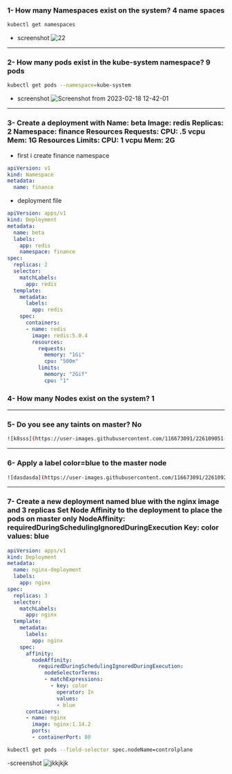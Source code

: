 ### 1- How many Namespaces exist on the system? 4 name spaces
```bash
kubectl get namespaces
```
- screenshot ![22](https://user-images.githubusercontent.com/116673091/219855914-b309736d-c1c6-4739-a537-8dfd6a73e037.png)
---
### 2- How many pods exist in the kube-system namespace? 9 pods
```bash 
kubectl get pods --namespace=kube-system
```
- screenshot ![Screenshot from 2023-02-18 12-42-01](https://user-images.githubusercontent.com/116673091/219856048-a3b86b7d-ad7f-4b26-a695-809670f3296a.png)
---
### 3- Create a deployment with Name: beta Image: redis Replicas: 2 Namespace: finance Resources Requests: CPU: .5 vcpu Mem: 1G Resources Limits: CPU: 1 vcpu Mem: 2G
- first i create finance namespace 
```yaml
apiVersion: v1
kind: Namespace
metadata:
  name: finance
```
- deployment file
```yaml 
apiVersion: apps/v1
kind: Deployment
metadata:
  name: beta
  labels:
    app: redis
    namespace: finance
spec:
  replicas: 2
  selector:
    matchLabels:
      app: redis
  template:
    metadata:
      labels:
        app: redis
    spec:
      containers:
      - name: redis
        image: redis:5.0.4
        resources:
          requests:
            memory: "1Gi"
            cpu: "500m"
          limits:
            memory: "2Gif"
            cpu: "1"
```
### 4- How many Nodes exist on the system? 1
---
### 5- Do you see any taints on master? No
```bash
![k8sss](https://user-images.githubusercontent.com/116673091/226109051-634a3d7a-7a43-406f-83c2-612be1d9e374.png)
```
---
### 6- Apply a label color=blue to the master node
```bash
![dasdasda](https://user-images.githubusercontent.com/116673091/226109280-2652fec0-e8af-44e3-8524-19834ea0e58b.png)
```
---
### 7- Create a new deployment named blue with the nginx image and 3 replicas Set Node Affinity to the deployment to place the pods on master only NodeAffinity: requiredDuringSchedulingIgnoredDuringExecution Key: color values: blue
```yaml
apiVersion: apps/v1
kind: Deployment
metadata:
  name: nginx-deployment
  labels:
    app: nginx
spec:
  replicas: 3
  selector:
    matchLabels:
      app: nginx
  template:
    metadata:
      labels:
        app: nginx
    spec:
      affinity:
        nodeAffinity:
          requiredDuringSchedulingIgnoredDuringExecution:
            nodeSelectorTerms:
            - matchExpressions:
              - key: color
                operator: In
                values:
                - blue
      containers:
      - name: nginx
        image: nginx:1.14.2
        ports:
        - containerPort: 80
```
```bash 
kubectl get pods --field-selector spec.nodeName=controlplane
```
-screenshot ![jkkjkjk](https://user-images.githubusercontent.com/116673091/226111324-23397469-26cb-4bd1-8ce9-6a85e4dff859.png)


